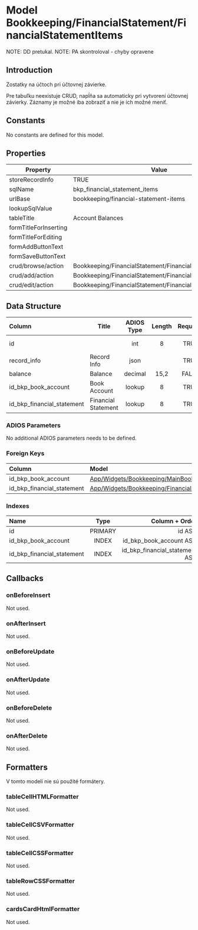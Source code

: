# Model Bookkeeping/FinancialStatement/FinancialStatementItems

NOTE: DD pretukal.
NOTE: PA skontroloval - chyby opravene

## Introduction

Zostatky na účtoch pri účtovnej závierke.

Pre tabuľku neexistuje CRUD, napĺňa sa automaticky pri vytvorení účtovnej závierky. Záznamy je možné iba zobraziť a nie je ich možné meniť.

## Constants

No constants are defined for this model.

## Properties

| Property              | Value                                                      |
| --------------------- | ---------------------------------------------------------- |
| storeRecordInfo       | TRUE                                                       |
| sqlName               | bkp_financial_statement_items                              |
| urlBase               | bookkeeping/financial-statement-items                      |
| lookupSqlValue        |                                                            |
| tableTitle            | Account Balances                                           |
| formTitleForInserting |                                                            |
| formTitleForEditing   |                                                            |
| formAddButtonText     |                                                            |
| formSaveButtonText    |                                                            |
| crud/browse/action    | Bookkeeping/FinancialStatement/FinancialStatementItems     |
| crud/add/action       | Bookkeeping/FinancialStatement/FinancialStatementItem/Add  |
| crud/edit/action      | Bookkeeping/FinancialStatement/FinancialStatementItem/Edit |

## Data Structure

| Column                     | Title               | ADIOS Type | Length | Required | Notes               |
| :------------------------- | ------------------- | :--------: | :----: | :------: | :------------------ |
| id                         |                     |    int     |   8    |   TRUE   | Unique record ID    |
| record_info                | Record Info         |    json    |        |   TRUE   |                     |
| balance                    | Balance             |  decimal   |  15,2  |  FALSE   | Balance             |
| id_bkp_book_account        | Book Account        |   lookup   |   8    |   TRUE   | Book Account        |
| id_bkp_financial_statement | Financial Statement |   lookup   |   8    |   TRUE   | Financial Statement |

### ADIOS Parameters

No additional ADIOS parameters needs to be defined.

### Foreign Keys

| Column                     | Model                                                                                                                                        | Relation | OnUpdate | OnDelete |
| :------------------------- | :------------------------------------------------------------------------------------------------------------------------------------------- | :------: | :------: | :------: |
| id_bkp_book_account        | [App/Widgets/Bookkeeping/MainBook/Models/BookAccount](../../MainBook/Models/BookAccount.md)                                   |   1:N    | Cascade  | Restrict |
| id_bkp_financial_statement | [App/Widgets/Bookkeeping/FinancialStatement/Models/FinancialStatement](./FinancialStatement.md) |   1:N    | Cascade  | Restrict |

### Indexes

| Name                       |  Type   |                 Column + Order |
| :------------------------- | :-----: | -----------------------------: |
| id                         | PRIMARY |                         id ASC |
| id_bkp_book_account        |  INDEX  |        id_bkp_book_account ASC |
| id_bkp_financial_statement |  INDEX  | id_bkp_financial_statement ASC |

## Callbacks

### onBeforeInsert

Not used.

### onAfterInsert

Not used.

### onBeforeUpdate

Not used.

### onAfterUpdate

Not used.

### onBeforeDelete

Not used.

### onAfterDelete

Not used.

## Formatters

V tomto modeli nie sú použité formátery.

### tableCellHTMLFormatter

Not used.

### tableCellCSVFormatter

Not used.

### tableCellCSSFormatter

Not used.

### tableRowCSSFormatter

Not used.

### cardsCardHtmlFormatter

Not used.
